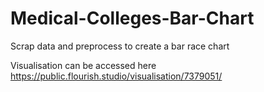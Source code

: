 # Medical-Colleges-Bar-Chart
Scrap data and preprocess to create a bar race chart


Visualisation can be accessed here
https://public.flourish.studio/visualisation/7379051/
